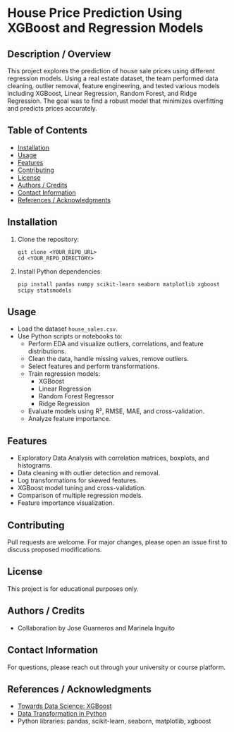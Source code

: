 
# House Price Prediction Using XGBoost and Regression Models

## Description / Overview

This project explores the prediction of house sale prices using different regression models. Using a real estate dataset, the team performed data cleaning, outlier removal, feature engineering, and tested various models including XGBoost, Linear Regression, Random Forest, and Ridge Regression. The goal was to find a robust model that minimizes overfitting and predicts prices accurately.

## Table of Contents

- [Installation](#installation)
- [Usage](#usage)
- [Features](#features)
- [Contributing](#contributing)
- [License](#license)
- [Authors / Credits](#authors--credits)
- [Contact Information](#contact-information)
- [References / Acknowledgments](#references--acknowledgments)

## Installation

1. Clone the repository:  
   ```
   git clone <YOUR_REPO_URL>
   cd <YOUR_REPO_DIRECTORY>
   ```

2. Install Python dependencies:  
   ```
   pip install pandas numpy scikit-learn seaborn matplotlib xgboost scipy statsmodels
   ```

## Usage

- Load the dataset `house_sales.csv`.
- Use Python scripts or notebooks to:
  - Perform EDA and visualize outliers, correlations, and feature distributions.
  - Clean the data, handle missing values, remove outliers.
  - Select features and perform transformations.
  - Train regression models:
    - XGBoost
    - Linear Regression
    - Random Forest Regressor
    - Ridge Regression
  - Evaluate models using R², RMSE, MAE, and cross-validation.
  - Analyze feature importance.

## Features

- Exploratory Data Analysis with correlation matrices, boxplots, and histograms.
- Data cleaning with outlier detection and removal.
- Log transformations for skewed features.
- XGBoost model tuning and cross-validation.
- Comparison of multiple regression models.
- Feature importance visualization.

## Contributing

Pull requests are welcome. For major changes, please open an issue first to discuss proposed modifications.

## License

This project is for educational purposes only.

## Authors / Credits

- Collaboration by Jose Guarneros and Marinela Inguito

## Contact Information

For questions, please reach out through your university or course platform.

## References / Acknowledgments

- [Towards Data Science: XGBoost](https://towardsdatascience.com/a-journey-through-xgboost-milestone-3-a5569c72d72b)
- [Data Transformation in Python](https://www.visual-design.net/post/data-transformation-and-feature-engineering-in-python)
- Python libraries: pandas, scikit-learn, seaborn, matplotlib, xgboost

